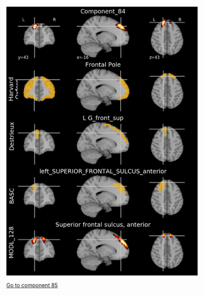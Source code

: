 


![84](preliminary/84.jpg "Component 84")

[Go to component 85](https://parietal-inria.github.io/MODL_atlas/512/85 "Component 85")